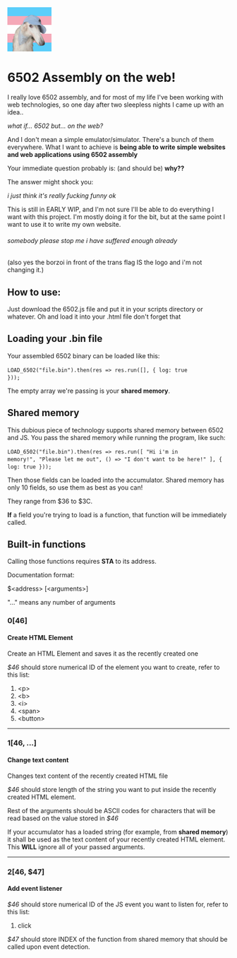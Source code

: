 <img src='logo.png' width=100>

# 6502 Assembly on the web!
I really love 6502 assembly, and for most of my life I've been working with web technologies, so one day after two sleepless nights I came up with an idea..

*what if... 6502 but... on the web?*

And I don't mean a simple emulator/simulator. There's a bunch of them everywhere. What I want to achieve is **being able to write simple websites and web applications using 6502 assembly**

Your immediate question probably is: (and should be) **why??**

The answer might shock you:

*i just think it's really fucking funny ok*

This is still in EARLY WIP, and I'm not sure I'll be able to do everything I want with this project. I'm mostly doing it for the bit, but at the same point I want to use it to write my own website.

###### somebody please stop me i have suffered enough already

(also yes the borzoi in front of the trans flag IS the logo and i'm not changing it.)

## How to use:
Just download the 6502.js file and put it in your scripts directory or whatever.
Oh and load it into your .html file don't forget that

## Loading your .bin file
Your assembled 6502 binary can be loaded like this:

<code>LOAD_6502("file.bin").then(res => res.run([], { log: true }));</code>

The empty array we're passing is your **shared memory**.

## Shared memory 

This dubious piece of technology supports shared memory between 6502 and JS. You pass the shared memory while running the program, like such:

<code>LOAD_6502("file.bin").then(res => res.run([
    "Hi i'm in memory!", "Please let me out", () => "I don't want to be here!"
], { log: true }));</code>

Then those fields can be loaded into the accumulator. Shared memory has only
10 fields, so use them as best as you can!

They range from $36 to $3C.

**If** a field you're trying to load is a function, that function will be immediately called.

## Built-in functions
Calling those functions requires **STA** to its address.

Documentation format:

$\<address> [\<arguments>]

"..." means any number of arguments

### $0 [$46]
#### Create HTML Element
Create an HTML Element and saves it as the recently created one

*$46* should store numerical ID of the element you want to create, refer to this list:
1.  \<p>
2.  \<b>
3.  \<i>
4.  \<span>
5.  \<button>

___

### $1 [$46, ...]
#### Change text content
Changes text content of the recently created HTML file

*$46* should store length of the string you want to put inside the recently created HTML element.

Rest of the arguments should be ASCII codes for characters that will be read
based on the value stored in *$46*

If your accumulator has a loaded string (for example, from **shared memory**) it shall be used as the text content of your recently created HTML element. This **WILL** ignore all of your passed arguments.

___

### $2 [$46, $47]
#### Add event listener

*$46* should store numerical ID of the JS event you want to listen for, refer to this list:
1.  click

*$47* should store INDEX of the function from shared memory that should be called upon event detection.

